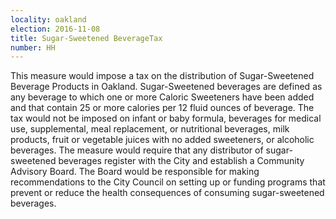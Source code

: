 ```yaml
---
locality: oakland
election: 2016-11-08
title: Sugar-Sweetened BeverageTax
number: HH
---
```

This measure would impose a tax on the distribution of Sugar-Sweetened Beverage Products in Oakland. Sugar-Sweetened beverages are defined as any beverage to which one or more Caloric Sweeteners have been added and that contain 25 or more calories per 12 fluid ounces of beverage. The tax would not be imposed on infant or baby formula, beverages for medical use, supplemental, meal replacement, or nutritional beverages, milk products, fruit or vegetable juices with no added sweeteners, or alcoholic beverages. The measure would require that any distributor of sugar-sweetened beverages register with the City and establish a Community Advisory Board. The Board would be responsible for making recommendations to the City Council on setting up or funding programs that prevent or reduce the health consequences of consuming sugar-sweetened beverages.
